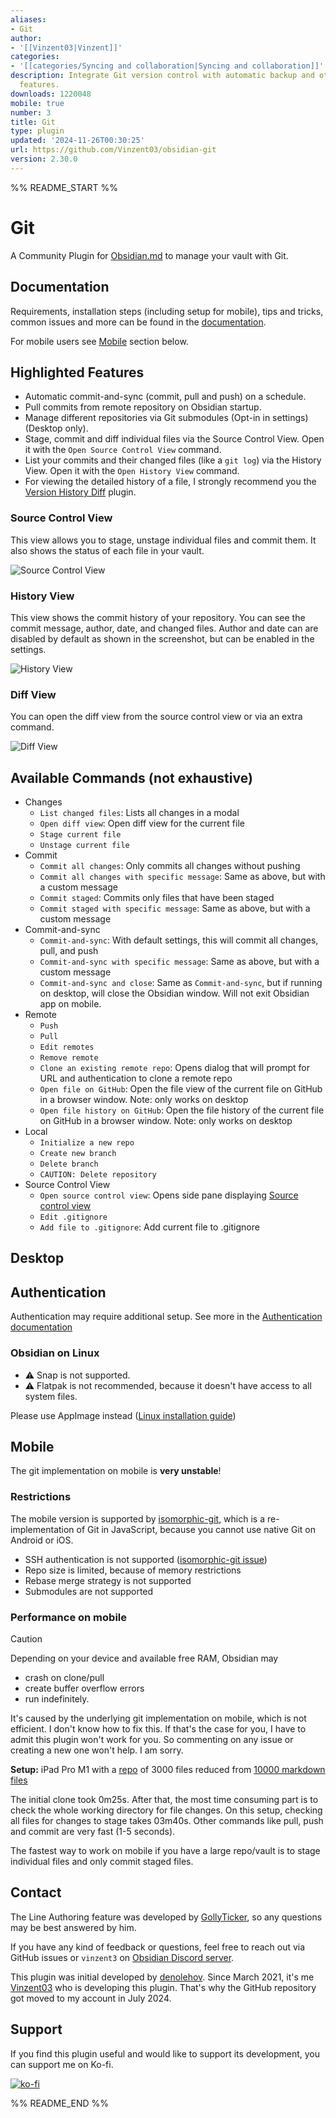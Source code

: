 ```yaml
---
aliases:
- Git
author:
- '[[Vinzent03|Vinzent]]'
categories:
- '[[categories/Syncing and collaboration|Syncing and collaboration]]'
description: Integrate Git version control with automatic backup and other advanced
  features.
downloads: 1220048
mobile: true
number: 3
title: Git
type: plugin
updated: '2024-11-26T00:30:25'
url: https://github.com/Vinzent03/obsidian-git
version: 2.30.0
---
```


%% README_START %%

# Git

A Community Plugin for [Obsidian.md](https://obsidian.md) to manage your vault with Git.

## Documentation

Requirements, installation steps (including setup for mobile), tips and tricks, common issues and more can be found in the [documentation](https://publish.obsidian.md/git-doc).

For mobile users see [Mobile](#mobile) section below.

## Highlighted Features

- Automatic commit-and-sync (commit, pull and push) on a schedule.
- Pull commits from remote repository on Obsidian startup.
- Manage different repositories via Git submodules (Opt-in in settings) (Desktop only).
- Stage, commit and diff individual files via the Source Control View. Open it with the `Open Source Control View` command.
- List your commits and their changed files (like a `git log`) via the History View. Open it with the `Open History View` command.
- For viewing the detailed history of a file, I strongly recommend you the [Version History Diff](obsidian://show-plugin?id=obsidian-version-history-diff) plugin.

### Source Control View

This view allows you to stage, unstage individual files and commit them. It also shows the status of each file in your vault.

![Source Control View](https://raw.githubusercontent.com/Vinzent03/obsidian-git/master/images/source-view.png)

### History View

This view shows the commit history of your repository. You can see the commit message, author, date, and changed files. Author and date can are disabled by default as shown in the screenshot, but can be enabled in the settings.

![History View](https://raw.githubusercontent.com/Vinzent03/obsidian-git/master/images/history-view.png)

### Diff View 

You can open the diff view from the source control view or via an extra command.

![Diff View](https://raw.githubusercontent.com/Vinzent03/obsidian-git/master/images/diff-view.png)

## Available Commands (not exhaustive)

- Changes
  - `List changed files`: Lists all changes in a modal
  - `Open diff view`: Open diff view for the current file
  - `Stage current file`
  - `Unstage current file`
- Commit
  - `Commit all changes`: Only commits all changes without pushing
  - `Commit all changes with specific message`: Same as above, but with a custom message
  - `Commit staged`: Commits only files that have been staged
  - `Commit staged with specific message`: Same as above, but with a custom message
- Commit-and-sync
  - `Commit-and-sync`: With default settings, this will commit all changes, pull, and push
  - `Commit-and-sync with specific message`: Same as above, but with a custom message
  - `Commit-and-sync and close`: Same as `Commit-and-sync`, but if running on desktop, will close the Obsidian window. Will not exit Obsidian app on mobile.
- Remote
  - `Push`
  - `Pull`
  - `Edit remotes`
  - `Remove remote`
  - `Clone an existing remote repo`: Opens dialog that will prompt for URL and authentication to clone a remote repo
  - `Open file on GitHub`: Open the file view of the current file on GitHub in a browser window. Note: only works on desktop
  - `Open file history on GitHub`: Open the file history of the current file on GitHub in a browser window. Note: only works on desktop
- Local
  - `Initialize a new repo`
  - `Create new branch`
  - `Delete branch`
  - `CAUTION: Delete repository`
- Source Control View
  - `Open source control view`: Opens side pane displaying [Source control view](#sidebar-view)
  - `Edit .gitignore`
  - `Add file to .gitignore`: Add current file to .gitignore

## Desktop

## Authentication

Authentication may require additional setup. See more in the [Authentication documentation](https://publish.obsidian.md/git-doc/Authentication)

### Obsidian on Linux

- ⚠ Snap is not supported.
- ⚠ Flatpak is not recommended, because it doesn't have access to all system files.

Please use AppImage instead ([Linux installation guide](https://publish.obsidian.md/git-doc/Installation#Linux))

## Mobile

The git implementation on mobile is **very unstable**!

### Restrictions

The mobile version is supported by [isomorphic-git](https://isomorphic-git.org/), which is a re-implementation of Git in JavaScript, because you cannot use native Git on Android or iOS.

- SSH authentication is not supported ([isomorphic-git issue](https://github.com/isomorphic-git/isomorphic-git/issues/231))
- Repo size is limited, because of memory restrictions
- Rebase merge strategy is not supported
- Submodules are not supported

### Performance on mobile

> [!caution]
> Depending on your device and available free RAM, Obsidian may
>
> - crash on clone/pull
> - create buffer overflow errors
> - run indefinitely.
>
> It's caused by the underlying git implementation on mobile, which is not efficient. I don't know how to fix this. If that's the case for you, I have to admit this plugin won't work for you. So commenting on any issue or creating a new one won't help. I am sorry.

**Setup:** iPad Pro M1 with a [repo](https://github.com/Vinzent03/obsidian-git-stress-test) of 3000 files reduced from [10000 markdown files](https://github.com/Zettelkasten-Method/10000-markdown-files)

The initial clone took 0m25s. After that, the most time consuming part is to check the whole working directory for file changes. On this setup, checking all files for changes to stage takes 03m40s. Other commands like pull, push and commit are very fast (1-5 seconds).

The fastest way to work on mobile if you have a large repo/vault is to stage individual files and only commit staged files.

## Contact

The Line Authoring feature was developed by [GollyTicker](https://github.com/GollyTicker), so any questions may be best answered by him.

If you have any kind of feedback or questions, feel free to reach out via GitHub issues or `vinzent3` on [Obsidian Discord server](https://discord.com/invite/veuWUTm).

This plugin was initial developed by [denolehov](https://github.com/denolehov). Since March 2021, it's me [Vinzent03](https://github.com/Vinzent03) who is developing this plugin. That's why the GitHub repository got moved to my account in July 2024.

## Support

If you find this plugin useful and would like to support its development, you can support me on Ko-fi.

[![ko-fi](https://ko-fi.com/img/githubbutton_sm.svg)](https://ko-fi.com/F1F195IQ5)


%% README_END %%